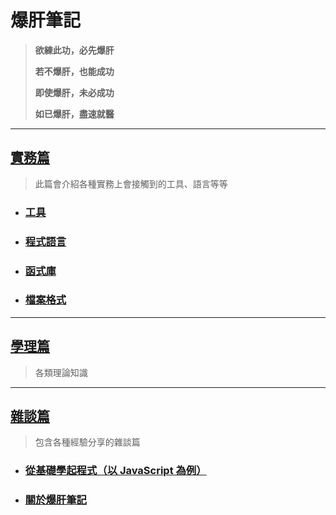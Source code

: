 # 爆肝筆記

> **欲練此功，必先爆肝** 
> 
> **若不爆肝，也能成功**
> 
> **即使爆肝，未必成功**
>
> **如已爆肝，盡速就醫**

---

## [實務篇](./practice/)
> 此篇會介紹各種實務上會接觸到的工具、語言等等

* ### [工具](./practice/tool/)
* ### [程式語言](./practice/programming_language/)
* ### [函式庫](./practice/library/)
* ### [檔案格式](./practice/file_format/)

---

## [學理篇](./theory/)
> 各類理論知識

---

## [雜談篇](./other/)
> 包含各種經驗分享的雜談篇

* ### [從基礎學起程式（以 JavaScript 為例）](./other/從基礎學起程式(以javascript為例)/)
* ### [關於爆肝筆記](./other/關於爆肝筆記/)
